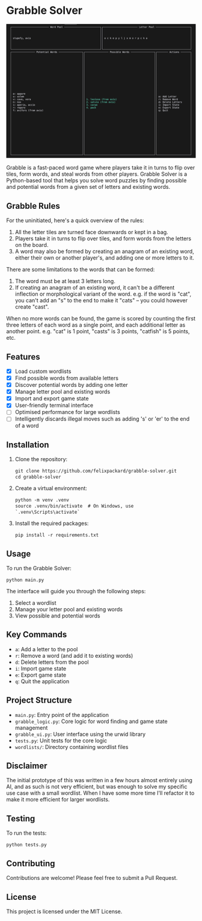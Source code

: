 # Grabble Solver

![Terminal screenshot](./screenshot.png)

Grabble is a fast-paced word game where players take it in turns to flip over tiles, form words, and steal words from other players. Grabble Solver is a Python-based tool that helps you solve word puzzles by finding possible and potential words from a given set of letters and existing words.

## Grabble Rules

For the uninitiated, here's a quick overview of the rules:

1. All the letter tiles are turned face downwards or kept in a bag.
2. Players take it in turns to flip over tiles, and form words from the letters on the board.
3. A word may also be formed by creating an anagram of an existing word, either their own or another player's,  and adding one or more letters to it.

There are some limitations to the words that can be formed:

1. The word must be at least 3 letters long.
2. If creating an anagram of an existing word, it can't be a different inflection or morphological variant of the word. e.g. if the word is "cat", you can't add an "s" to the end to make it "cats" – you could however create "cast".

When no more words can be found, the game is scored by counting the first three letters of each word as a single point, and each additional letter as another point. e.g. "cat" is 1 point, "casts" is 3 points, "catfish" is 5 points, etc.

## Features

- [x] Load custom wordlists
- [x] Find possible words from available letters
- [x] Discover potential words by adding one letter
- [x] Manage letter pool and existing words
- [x] Import and export game state
- [x] User-friendly terminal interface
- [ ] Optimised performance for large wordlists
- [ ] Intelligently discards illegal moves such as adding 's' or 'er' to the end of a word

## Installation

1. Clone the repository:
   ```
   git clone https://github.com/felixpackard/grabble-solver.git
   cd grabble-solver
   ```

2. Create a virtual environment:
   ```
   python -m venv .venv
   source .venv/bin/activate  # On Windows, use `.venv\Scripts\activate`
   ```

3. Install the required packages:
   ```
   pip install -r requirements.txt
   ```

## Usage

To run the Grabble Solver:

```
python main.py
```

The interface will guide you through the following steps:
1. Select a wordlist
2. Manage your letter pool and existing words
3. View possible and potential words

## Key Commands

- `a`: Add a letter to the pool
- `r`: Remove a word (and add it to existing words)
- `d`: Delete letters from the pool
- `i`: Import game state
- `e`: Export game state
- `q`: Quit the application

## Project Structure

- `main.py`: Entry point of the application
- `grabble_logic.py`: Core logic for word finding and game state management
- `grabble_ui.py`: User interface using the urwid library
- `tests.py`: Unit tests for the core logic
- `wordlists/`: Directory containing wordlist files

## Disclaimer

The initial prototype of this was written in a few hours almost entirely using AI, and as such is not very efficient, but was enough to solve my specific use case with a small wordlist. When I have some more time I'll refactor it to make it more efficient for larger wordlists.

## Testing

To run the tests:

```
python tests.py
```

## Contributing

Contributions are welcome! Please feel free to submit a Pull Request.

## License

This project is licensed under the MIT License.
